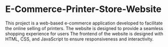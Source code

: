 # E-Commerce-Printer-Store-Website
This project is a web-based e-commerce application developed to facilitate the online selling of printers. The website is designed to provide a seamless shopping experience for users  The frontend of the website is designed with HTML, CSS, and JavaScript to ensure responsiveness and interactivity. 
